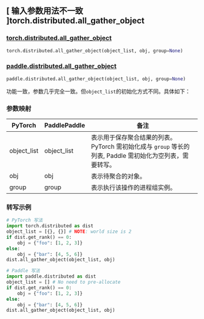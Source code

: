 ## [ 输入参数用法不一致 ]torch.distributed.all_gather_object

### [torch.distributed.all_gather_object](https://pytorch.org/docs/stable/distributed.html?highlight=all_gather_object#torch.distributed.all_gather_object)

```python
torch.distributed.all_gather_object(object_list, obj, group=None)
```

### [paddle.distributed.all_gather_object](https://www.paddlepaddle.org.cn/documentation/docs/zh/api/paddle/distributed/all_gather_object_cn.html)

```python
paddle.distributed.all_gather_object(object_list, obj, group=None)
```

功能一致，参数几乎完全一致。但`object_list`的初始化方式不同。具体如下：

### 参数映射

| PyTorch  | PaddlePaddle | 备注                                          |
| -------- | ------------ | --------------------------------------------- |
| object_list |      object_list       | 表示用于保存聚合结果的列表。PyTorch 需初始化成与 `group` 等长的列表, Paddle 需初始化为空列表，需要转写。 |
| obj      | obj          | 表示待聚合的对象。                  |
| group    | group        | 表示执行该操作的进程组实例。                            |

### 转写示例

```python
# PyTorch 写法
import torch.distributed as dist
object_list = [{}, {}] # NOTE: world size is 2
if dist.get_rank() == 0:
    obj = {"foo": [1, 2, 3]}
else:
    obj = {"bar": [4, 5, 6]}
dist.all_gather_object(object_list, obj)

# Paddle 写法
import paddle.distributed as dist
object_list = [] # No need to pre-allocate
if dist.get_rank() == 0:
    obj = {"foo": [1, 2, 3]}
else:
    obj = {"bar": [4, 5, 6]}
dist.all_gather_object(object_list, obj)
```
